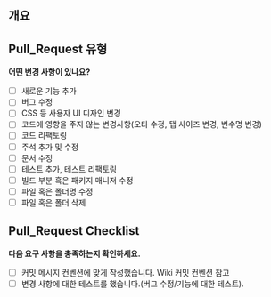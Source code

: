 ## 개요

<!---- 변경 사항 및 관련 이슈에 대해 간단하게 작성해주세요. 어떻게보다 무엇을 왜 수정했는지 설명해주세요. -->

<!---- Resolves: #(Jira Isuue) 없으면 생략 -->
<!--- [] 안 띄워쓰기 제외후 x 표시 넣으면 체크 --->

## Pull_Request 유형

**어떤 변경 사항이 있나요?**

- [ ] 새로운 기능 추가
- [ ] 버그 수정
- [ ] CSS 등 사용자 UI 디자인 변경
- [ ] 코드에 영향을 주지 않는 변경사항(오타 수정, 탭 사이즈 변경, 변수명 변경)
- [ ] 코드 리팩토링
- [ ] 주석 추가 및 수정
- [ ] 문서 수정
- [ ] 테스트 추가, 테스트 리팩토링
- [ ] 빌드 부분 혹은 패키지 매니저 수정
- [ ] 파일 혹은 폴더명 수정
- [ ] 파일 혹은 폴더 삭제

## Pull_Request Checklist

**다음 요구 사항을 충족하는지 확인하세요.**

- [ ] 커밋 메시지 컨벤션에 맞게 작성했습니다. Wiki 커밋 컨벤션 참고
- [ ] 변경 사항에 대한 테스트를 했습니다.(버그 수정/기능에 대한 테스트).
